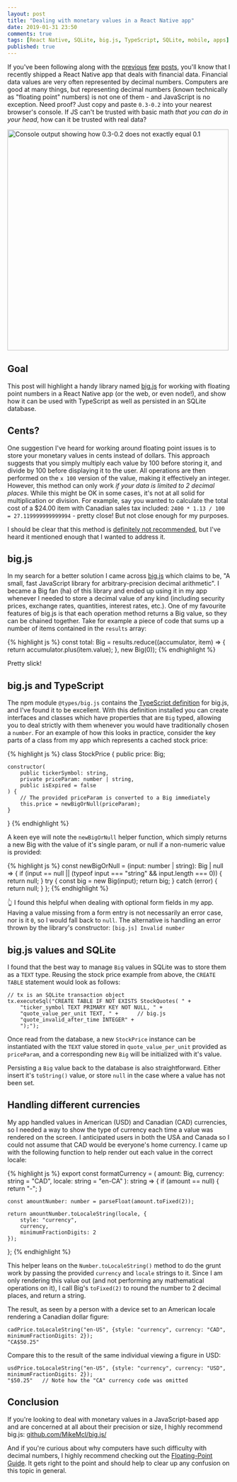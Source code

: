 ```yaml
---
layout: post
title: "Dealing with monetary values in a React Native app"
date: 2019-01-31 23:50
comments: true
tags: [React Native, SQLite, big.js, TypeScript, SQLite, mobile, apps]
published: true
---
```

If you've been following along with the [previous](/blog/2018/12/05/sync-react-native-sqlite-db-with-dropbox/) [few](/blog/2018/11/06/react-native-offline-first-db-with-sqlite/) [posts](/blog/2018/10/12/react-native-typescript-cocoapods/), you'll know that I recently shipped a React Native app that deals with financial data. Financial data values are very often represented by decimal numbers. Computers are good at many things, but representing decimal numbers (known technically as "floating point" numbers) is not one of them - and JavaScript is no exception. Need proof? Just copy and paste `0.3-0.2` into your nearest browser's console. If JS can't be trusted with basic math _that you can do in your head_, how can it be trusted with real data?

<img src="{{ site.baseurl }}/images/react-native/decimal_math.png" alt="Console output showing how 0.3-0.2 does not exactly equal 0.1" style="width: 500px;"/>

## Goal

This post will highlight a handy library named [big.js](http://mikemcl.github.io/big.js/) for working with floating point numbers in a React Native app (or the web, or even node!), and show how it can be used with TypeScript as well as persisted in an SQLite database.


## Cents?

One suggestion I've heard for working around floating point issues is to store your monetary values in cents instead of dollars. This approach suggests that you simply multiply each value by 100 before storing it, and divide by 100 before displaying it to the user. All operations are then performed on the `x 100` version of the value, making it effectively an integer. However, this method can only work _if your data is limited to 2 decimal places_. While this might be OK in some cases, it's not at all solid for multiplication or division. For example, say you wanted to calculate the total cost of a $24.00 item with Canadian sales tax included: `2400 * 1.13 / 100 = 27.119999999999994` - pretty close! But not close enough for my purposes.

I should be clear that this method is [definitely not recommended](https://floating-point-gui.de/formats/integer/), but I've heard it mentioned enough that I wanted to address it.


## big.js

In my search for a better solution I came across [big.js](https://github.com/MikeMcl/big.js/) which claims to be, "A small, fast JavaScript library for arbitrary-precision decimal arithmetic". I became a Big fan (ha) of this library and ended up using it in my app whenever I needed to store a decimal value of any kind (including security prices, exchange rates, quantities, interest rates, etc.). One of my favourite features of big.js is that each operation method returns a Big value, so they can be chained together. Take for example a piece of code that sums up a number of items contained in the `results` array:

<!--
{% highlight js %}

{% endhighlight %}
-->

{% highlight js %}
const total: Big = results.reduce((accumulator, item) => {
    return accumulator.plus(item.value);
}, new Big(0));
{% endhighlight %}

Pretty slick!


## big.js and TypeScript

The npm module `@types/big.js` contains the [TypeScript definition](https://github.com/MikeMcl/big.js/#typescript) for big.js, and I've found it to be excellent. With this definition installed you can create interfaces and classes which have properties that are `Big` typed, allowing you to deal strictly with them whenever you would have traditionally chosen a `number`. For an example of how this looks in practice, consider the key parts of a class from my app which represents a cached stock price:

{% highlight js %}
class StockPrice {
    public price: Big;

    constructor(
        public tickerSymbol: string,
        private priceParam: number | string,
        public isExpired = false
    ) {
        // The provided priceParam is converted to a Big immediately
        this.price = newBigOrNull(priceParam);
    }
}
{% endhighlight %}

A keen eye will note the `newBigOrNull` helper function, which simply returns a new Big with the value of it's single param, or null if a non-numeric value is provided:

{% highlight js %}
const newBigOrNull = (input: number | string): Big | null => {
    if (input == null || (typeof input === "string" && input.length === 0)) {
        return null;
    }
    try {
        const big = new Big(input);
        return big;
    } catch (error) {
        return null;
    }
};
{% endhighlight %}

👆 I found this helpful when dealing with optional form fields in my app. Having a value missing from a form entry is not necessarily an error case, nor is it `0`, so I would fall back to `null`. The alternative is handling an error thrown by the library's constructor: `[big.js] Invalid number`


## big.js values and SQLite

I found that the best way to manage `Big` values in SQLite was to store them as a `TEXT` type. Reusing the stock price example from above, the `CREATE TABLE` statement would look as follows:

```
// tx is an SQLite transaction object
tx.executeSql("CREATE TABLE IF NOT EXISTS StockQuotes( " +
    "ticker_symbol TEXT PRIMARY KEY NOT NULL, " +
    "quote_value_per_unit TEXT, " +      // big.js
    "quote_invalid_after_time INTEGER" +
    ");");
```

Once read from the database, a new `StockPrice` instance can be instantiated with the `TEXT` value stored in `quote_value_per_unit` provided as `priceParam`, and a corresponding new `Big` will be initialized with it's value.

Persisting a `Big` value back to the database is also straightforward. Either insert it's `toString()` value, or store `null` in the case where a value has not been set.


## Handling different currencies

My app handled values in American (USD) and Canadian (CAD) currencies, so I needed a way to show the type of currency each time a value was rendered on the screen. I anticipated users in both the USA and Canada so I could not assume that CAD would be everyone's home currency. I came up with the following function to help render out each value in the correct locale:

{% highlight js %}
export const formatCurrency = (
    amount: Big,
    currency: string = "CAD",
    locale: string = "en-CA"
): string => {
    if (amount == null) {
        return "-";
    }

    const amountNumber: number = parseFloat(amount.toFixed(2));

    return amountNumber.toLocaleString(locale, {
        style: "currency",
        currency,
        minimumFractionDigits: 2
    });
};
{% endhighlight %}

This helper leans on the `Number.toLocaleString()` method to do the grunt work by passing the provided `currency` and `locale` strings to it. Since I am only rendering this value out (and not performing any mathematical operations on it), I call Big's `toFixed(2)` to round the number to 2 decimal places, and return a string. 

The result, as seen by a person with a device set to an American locale rendering a Canadian dollar figure:

```
cadPrice.toLocaleString("en-US", {style: "currency", currency: "CAD", minimumFractionDigits: 2});
"CA$50.25"
```

Compare this to the result of the same individual viewing a figure in USD:

```
usdPrice.toLocaleString("en-US", {style: "currency", currency: "USD", minimumFractionDigits: 2});
"$50.25"   // Note how the "CA" currency code was omitted
```


## Conclusion

If you're looking to deal with monetary values in a JavaScript-based app and are concerned at all about their precision or size, I highly recommend big.js: [github.com/MikeMcl/big.js/](https://github.com/MikeMcl/big.js/)

And if you're curious about why computers have such difficulty with decimal numbers, I highly recommend checking out the [Floating-Point Guide](https://floating-point-gui.de/). It gets right to the point and should help to clear up any confusion on this topic in general.

